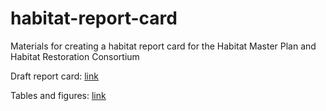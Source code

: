 # habitat-report-card

Materials for creating a habitat report card for the Habitat Master Plan and Habitat Restoration Consortium

Draft report card: [link](https://docs.google.com/presentation/d/1uhcHD1WDF-br36--8QJsRBakysJ4tEys-fkEugZ020Y/edit?usp=sharing)

Tables and figures: [link](https://tbep-tech.github.io/habitat-report-card/summaries.html)